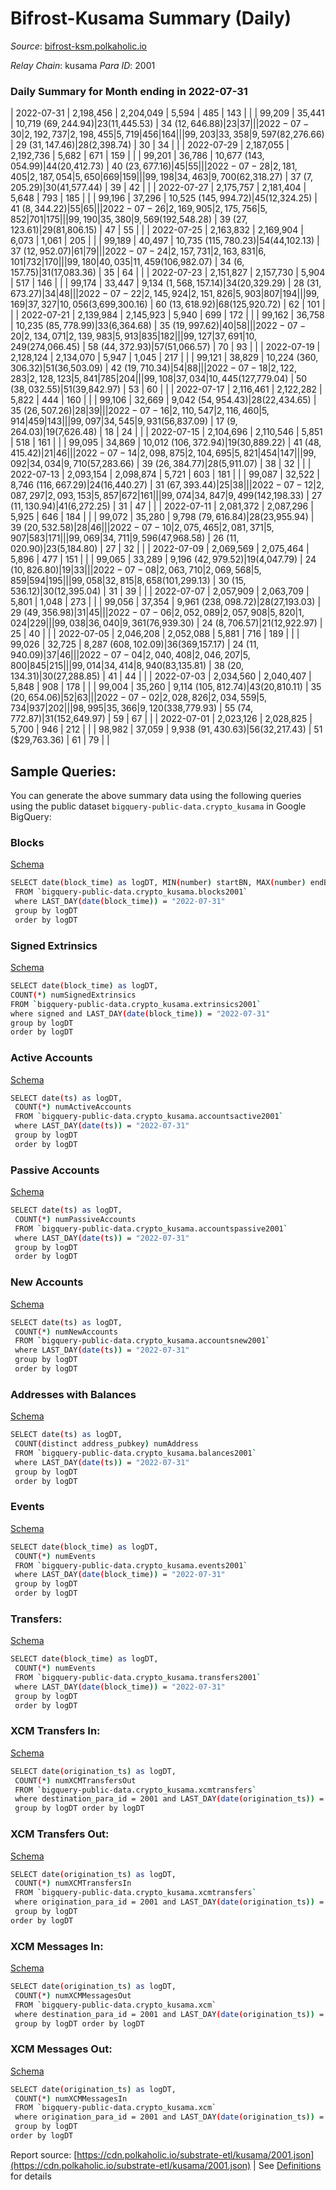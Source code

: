 # Bifrost-Kusama Summary (Daily)

_Source_: [bifrost-ksm.polkaholic.io](https://bifrost-ksm.polkaholic.io)

*Relay Chain*: kusama
*Para ID*: 2001



### Daily Summary for Month ending in 2022-07-31


| 2022-07-31 | 2,198,456 | 2,204,049 | 5,594 | 485 | 143 |  |  | 99,209 | 35,441 | 10,719 ($69,244.94) | 23 ($11,445.53) | 34 ($12,646.88) | 23 | 37 |  |
| 2022-07-30 | 2,192,737 | 2,198,455 | 5,719 | 456 | 164 |  |  | 99,203 | 33,358 | 9,597 ($82,276.66) | 29 ($31,147.46) | 28 ($2,398.74) | 30 | 34 |  |
| 2022-07-29 | 2,187,055 | 2,192,736 | 5,682 | 671 | 159 |  |  | 99,201 | 36,786 | 10,677 ($143,054.99) | 44 ($20,412.73) | 40 ($23,677.16) | 45 | 55 |  |
| 2022-07-28 | 2,181,405 | 2,187,054 | 5,650 | 669 | 159 |  |  | 99,198 | 34,463 | 9,700 ($62,318.27) | 37 ($7,205.29) | 30 ($41,577.44) | 39 | 42 |  |
| 2022-07-27 | 2,175,757 | 2,181,404 | 5,648 | 793 | 185 |  |  | 99,196 | 37,296 | 10,525 ($145,994.72) | 45 ($12,324.25) | 41 ($8,344.22) | 55 | 65 |  |
| 2022-07-26 | 2,169,905 | 2,175,756 | 5,852 | 701 | 175 |  |  | 99,190 | 35,380 | 9,569 ($192,548.28) | 39 ($27,123.61) | 29 ($81,806.15) | 47 | 55 |  |
| 2022-07-25 | 2,163,832 | 2,169,904 | 6,073 | 1,061 | 205 |  |  | 99,189 | 40,497 | 10,735 ($115,780.23) | 54 ($44,102.13) | 37 ($12,952.07) | 61 | 79 |  |
| 2022-07-24 | 2,157,731 | 2,163,831 | 6,101 | 732 | 170 |  |  | 99,180 | 40,035 | 11,459 ($106,982.07) | 34 ($6,157.75) | 31 ($17,083.36) | 35 | 64 |  |
| 2022-07-23 | 2,151,827 | 2,157,730 | 5,904 | 517 | 146 |  |  | 99,174 | 33,447 | 9,134 ($1,568,157.14) | 34 ($20,329.29) | 28 ($31,673.27) | 34 | 48 |  |
| 2022-07-22 | 2,145,924 | 2,151,826 | 5,903 | 807 | 194 |  |  | 99,169 | 37,327 | 10,056 ($3,699,300.16) | 60 ($13,618.92) | 68 ($125,920.72) | 62 | 101 |  |
| 2022-07-21 | 2,139,984 | 2,145,923 | 5,940 | 699 | 172 |  |  | 99,162 | 36,758 | 10,235 ($85,778.99) | 33 ($6,364.68) | 35 ($19,997.62) | 40 | 58 |  |
| 2022-07-20 | 2,134,071 | 2,139,983 | 5,913 | 835 | 182 |  |  | 99,127 | 37,691 | 10,249 ($274,066.45) | 58 ($44,372.93) | 57 ($51,066.57) | 70 | 93 |  |
| 2022-07-19 | 2,128,124 | 2,134,070 | 5,947 | 1,045 | 217 |  |  | 99,121 | 38,829 | 10,224 ($360,306.32) | 51 ($36,503.09) | 42 ($19,710.34) | 54 | 88 |  |
| 2022-07-18 | 2,122,283 | 2,128,123 | 5,841 | 785 | 204 |  |  | 99,108 | 37,034 | 10,445 ($127,779.04) | 50 ($38,032.55) | 51 ($39,842.97) | 53 | 60 |  |
| 2022-07-17 | 2,116,461 | 2,122,282 | 5,822 | 444 | 160 |  |  | 99,106 | 32,669 | 9,042 ($54,954.43) | 28 ($22,434.65) | 35 ($26,507.26) | 28 | 39 |  |
| 2022-07-16 | 2,110,547 | 2,116,460 | 5,914 | 459 | 143 |  |  | 99,097 | 34,545 | 9,931 ($56,837.09) | 17 ($9,264.03) | 19 ($7,626.48) | 18 | 24 |  |
| 2022-07-15 | 2,104,696 | 2,110,546 | 5,851 | 518 | 161 |  |  | 99,095 | 34,869 | 10,012 ($106,372.94) | 19 ($30,889.22) | 41 ($48,415.42) | 21 | 46 |  |
| 2022-07-14 | 2,098,875 | 2,104,695 | 5,821 | 454 | 147 |  |  | 99,092 | 34,034 | 9,710 ($57,283.66) | 39 ($26,384.77) | 28 ($5,911.07) | 38 | 32 |  |
| 2022-07-13 | 2,093,154 | 2,098,874 | 5,721 | 603 | 181 |  |  | 99,087 | 32,522 | 8,746 ($116,667.29) | 24 ($16,440.27) | 31 ($67,393.44) | 25 | 38 |  |
| 2022-07-12 | 2,087,297 | 2,093,153 | 5,857 | 672 | 161 |  |  | 99,074 | 34,847 | 9,499 ($142,198.33) | 27 ($11,130.94) | 41 ($6,272.25) | 31 | 47 |  |
| 2022-07-11 | 2,081,372 | 2,087,296 | 5,925 | 646 | 184 |  |  | 99,072 | 35,280 | 9,798 ($79,616.84) | 28 ($23,955.94) | 39 ($20,532.58) | 28 | 46 |  |
| 2022-07-10 | 2,075,465 | 2,081,371 | 5,907 | 583 | 171 |  |  | 99,069 | 34,711 | 9,596 ($47,968.58) | 26 ($11,020.90) | 23 ($5,184.80) | 27 | 32 |  |
| 2022-07-09 | 2,069,569 | 2,075,464 | 5,896 | 477 | 151 |  |  | 99,065 | 33,289 | 9,196 ($42,979.52) | 19 ($4,047.79) | 24 ($10,826.80) | 19 | 33 |  |
| 2022-07-08 | 2,063,710 | 2,069,568 | 5,859 | 594 | 195 |  |  | 99,058 | 32,815 | 8,658 ($101,299.13) | 30 ($15,536.12) | 30 ($12,395.04) | 31 | 39 |  |
| 2022-07-07 | 2,057,909 | 2,063,709 | 5,801 | 1,048 | 273 |  |  | 99,056 | 37,354 | 9,961 ($238,098.72) | 28 ($27,193.03) | 29 ($49,356.98) | 31 | 45 |  |
| 2022-07-06 | 2,052,089 | 2,057,908 | 5,820 | 1,024 | 229 |  |  | 99,038 | 36,040 | 9,361 ($76,939.30) | 24 ($8,706.57) | 21 ($12,922.97) | 25 | 40 |  |
| 2022-07-05 | 2,046,208 | 2,052,088 | 5,881 | 716 | 189 |  |  | 99,026 | 32,725 | 8,287 ($608,102.09) | 36 ($369,157.17) | 24 ($11,940.09) | 37 | 46 |  |
| 2022-07-04 | 2,040,408 | 2,046,207 | 5,800 | 845 | 215 |  |  | 99,014 | 34,414 | 8,940 ($83,135.81) | 38 ($20,134.31) | 30 ($27,288.85) | 41 | 44 |  |
| 2022-07-03 | 2,034,560 | 2,040,407 | 5,848 | 908 | 178 |  |  | 99,004 | 35,260 | 9,114 ($105,812.74) | 43 ($20,810.11) | 35 ($20,654.06) | 52 | 63 |  |
| 2022-07-02 | 2,028,826 | 2,034,559 | 5,734 | 937 | 202 |  |  | 98,995 | 35,366 | 9,120 ($338,779.93) | 55 ($74,772.87) | 31 ($152,649.97) | 59 | 67 |  |
| 2022-07-01 | 2,023,126 | 2,028,825 | 5,700 | 946 | 212 |  |  | 98,982 | 37,059 | 9,938 ($91,430.63) | 56 ($32,217.43) | 51 ($29,763.36) | 61 | 79 |  |

## Sample Queries:
You can generate the above summary data using the following queries using the public dataset `bigquery-public-data.crypto_kusama` in Google BigQuery:


### Blocks 

[Schema](https://github.com/colorfulnotion/substrate-etl/blob/main/schema/blocks.json)

```bash
SELECT date(block_time) as logDT, MIN(number) startBN, MAX(number) endBN, COUNT(*) numBlocks 
 FROM `bigquery-public-data.crypto_kusama.blocks2001`  
 where LAST_DAY(date(block_time)) = "2022-07-31" 
 group by logDT 
 order by logDT
```

### Signed Extrinsics 

[Schema](https://github.com/colorfulnotion/substrate-etl/blob/main/schema/extrinsics.json)

```bash
SELECT date(block_time) as logDT, 
COUNT(*) numSignedExtrinsics 
FROM `bigquery-public-data.crypto_kusama.extrinsics2001`  
where signed and LAST_DAY(date(block_time)) = "2022-07-31" 
group by logDT 
order by logDT
```

### Active Accounts 

[Schema](https://github.com/colorfulnotion/substrate-etl/blob/main/schema/accountsactive.json)

```bash
SELECT date(ts) as logDT, 
 COUNT(*) numActiveAccounts 
 FROM `bigquery-public-data.crypto_kusama.accountsactive2001` 
 where LAST_DAY(date(ts)) = "2022-07-31" 
 group by logDT 
 order by logDT
```

### Passive Accounts 

[Schema](https://github.com/colorfulnotion/substrate-etl/blob/main/schema/accountspassive.json)

```bash
SELECT date(ts) as logDT, 
 COUNT(*) numPassiveAccounts 
 FROM `bigquery-public-data.crypto_kusama.accountspassive2001` 
 where LAST_DAY(date(ts)) = "2022-07-31" 
 group by logDT 
 order by logDT
```

### New Accounts 

[Schema](https://github.com/colorfulnotion/substrate-etl/blob/main/schema/accountsnew.json)

```bash
SELECT date(ts) as logDT, 
 COUNT(*) numNewAccounts 
 FROM `bigquery-public-data.crypto_kusama.accountsnew2001` 
 where LAST_DAY(date(ts)) = "2022-07-31" 
 group by logDT
 order by logDT
```

### Addresses with Balances 

[Schema](https://github.com/colorfulnotion/substrate-etl/blob/main/schema/balances.json)

```bash
SELECT date(ts) as logDT,
 COUNT(distinct address_pubkey) numAddress 
 FROM `bigquery-public-data.crypto_kusama.balances2001` 
 where LAST_DAY(date(ts)) = "2022-07-31" 
 group by logDT 
 order by logDT
```

### Events 

[Schema](https://github.com/colorfulnotion/substrate-etl/blob/main/schema/events.json)

```bash
SELECT date(block_time) as logDT, 
 COUNT(*) numEvents 
 FROM `bigquery-public-data.crypto_kusama.events2001` 
 where LAST_DAY(date(block_time)) = "2022-07-31" 
 group by logDT 
 order by logDT
```

### Transfers:

[Schema](https://github.com/colorfulnotion/substrate-etl/blob/main/schema/transfers.json)

```bash
SELECT date(block_time) as logDT, 
 COUNT(*) numEvents 
 FROM `bigquery-public-data.crypto_kusama.transfers2001` 
 where LAST_DAY(date(block_time)) = "2022-07-31" 
 group by logDT 
 order by logDT
```

### XCM Transfers In: 

[Schema](https://github.com/colorfulnotion/substrate-etl/blob/main/schema/xcmtransfers.json)

```bash
SELECT date(origination_ts) as logDT, 
 COUNT(*) numXCMTransfersOut 
 FROM `bigquery-public-data.crypto_kusama.xcmtransfers` 
 where destination_para_id = 2001 and LAST_DAY(date(origination_ts)) = "2022-07-31" 
 group by logDT order by logDT
```

### XCM Transfers Out: 

[Schema](https://github.com/colorfulnotion/substrate-etl/blob/main/schema/xcmtransfers.json)

```bash
SELECT date(origination_ts) as logDT, 
 COUNT(*) numXCMTransfersIn 
 FROM `bigquery-public-data.crypto_kusama.xcmtransfers` 
 where origination_para_id = 2001 and LAST_DAY(date(origination_ts)) = "2022-07-31" 
 group by logDT 
order by logDT
```

### XCM Messages In: 

[Schema](https://github.com/colorfulnotion/substrate-etl/blob/main/schema/xcm.json)

```bash
SELECT date(origination_ts) as logDT, 
 COUNT(*) numXCMMessagesOut 
 FROM `bigquery-public-data.crypto_kusama.xcm` 
 where destination_para_id = 2001 and LAST_DAY(date(origination_ts)) = "2022-07-31" 
 group by logDT order by logDT
```

### XCM Messages Out: 

[Schema](https://github.com/colorfulnotion/substrate-etl/blob/main/schema/xcm.json)

```bash
SELECT date(origination_ts) as logDT, 
 COUNT(*) numXCMMessagesIn 
 FROM `bigquery-public-data.crypto_kusama.xcm` 
 where origination_para_id = 2001 and LAST_DAY(date(origination_ts)) = "2022-07-31" 
 group by logDT 
order by logDT
```


Report source: [https://cdn.polkaholic.io/substrate-etl/kusama/2001.json](https://cdn.polkaholic.io/substrate-etl/kusama/2001.json) | See [Definitions](/DEFINITIONS.md) for details
